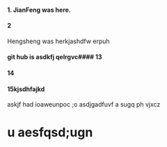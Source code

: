 #### 1. JianFeng was here.
#### 2
Hengsheng was herkjashdfw erpuh
#### git hub is asdkfj qelrgvc#### 13
#### 14
#### 15kjsdhfajkd
askjf had
ioaweunpoc
;o asdjgadfuvf
a sugq ph vjxcz
# u aesfqsd;ugn
